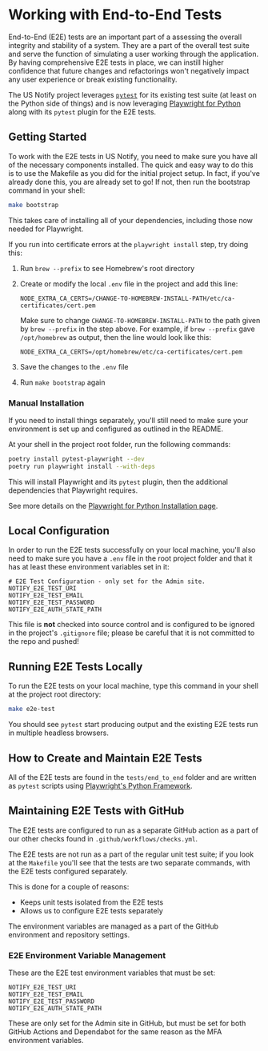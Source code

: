 # Working with End-to-End Tests

End-to-End (E2E) tests are an important part of a assessing the overall
integrity and stability of a system.  They are a part of the overall
test suite and serve the function of simulating a user working through
the application.  By having comprehensive E2E tests in place, we can
instill higher confidence that future changes and refactorings won't
negatively impact any user experience or break existing functionality.

The US Notify project leverages [`pytest`](https://pytest.org/) for its
existing test suite (at least on the Python side of things) and is now
leveraging [Playwright for Python](https://playwright.dev/python/)
along with its `pytest` plugin for the E2E tests.


## Getting Started

To work with the E2E tests in US Notify, you need to make sure you have
all of the necessary components installed.  The quick and easy way to do
this is to use the Makefile as you did for the initial project setup. In
fact, if you've already done this, you are already set to go!  If not,
then run the bootstrap command in your shell:

```sh
make bootstrap
```

This takes care of installing all of your dependencies, including those
now needed for Playwright.

If you run into certificate errors at the `playwright install` step, try
doing this:

1. Run `brew --prefix` to see Homebrew's root directory

1. Create or modify the local `.env` file in the project and add this
   line:

   `NODE_EXTRA_CA_CERTS=/CHANGE-TO-HOMEBREW-INSTALL-PATH/etc/ca-certificates/cert.pem`

   Make sure to change `CHANGE-TO-HOMEBREW-INSTALL-PATH` to the path
   given by `brew --prefix` in the step above.  For example, if `brew --prefix`
   gave `/opt/homebrew` as output, then the line would look like this:

   `NODE_EXTRA_CA_CERTS=/opt/homebrew/etc/ca-certificates/cert.pem`

1. Save the changes to the `.env` file

1. Run `make bootstrap` again


### Manual Installation

If you need to install things separately, you'll still need to make sure
your environment is set up and configured as outlined in the README.

At your shell in the project root folder, run the following commands:

```sh
poetry install pytest-playwright --dev
poetry run playwright install --with-deps
```

This will install Playwright and its `pytest` plugin, then the
additional dependencies that Playwright requires.

See more details on the
[Playwright for Python Installation page](https://playwright.dev/python/docs/intro).


## Local Configuration

In order to run the E2E tests successfully on your local machine, you'll
also need to make sure you have a `.env` file in the root project folder
and that it has at least these environment variables set in it:

```
# E2E Test Configuration - only set for the Admin site.
NOTIFY_E2E_TEST_URI
NOTIFY_E2E_TEST_EMAIL
NOTIFY_E2E_TEST_PASSWORD
NOTIFY_E2E_AUTH_STATE_PATH
```

This file is **not** checked into source control and is configured to be
ignored in the project's `.gitignore` file; please be careful that it is
not committed to the repo and pushed!


## Running E2E Tests Locally

To run the E2E tests on your local machine, type this command in your
shell at the project root directory:

```sh
make e2e-test
```

You should see `pytest` start producing output and the existing E2E
tests run in multiple headless browsers.


## How to Create and Maintain E2E Tests

All of the E2E tests are found in the `tests/end_to_end` folder and are
written as `pytest` scripts using
[Playwright's Python Framework](https://playwright.dev/python/docs/writing-tests).


## Maintaining E2E Tests with GitHub

The E2E tests are configured to run as a separate GitHub action as a
part of our other checks found in `.github/workflows/checks.yml`.

The E2E tests are not run as a part of the regular unit test suite; if
you look at the `Makefile` you'll see that the tests are two separate
commands, with the E2E tests configured separately.

This is done for a couple of reasons:

- Keeps unit tests isolated from the E2E tests
- Allows us to configure E2E tests separately

The environment variables are managed as a part of the GitHub
environment and repository settings.


### E2E Environment Variable Management

These are the E2E test environment variables that must be set:

```
NOTIFY_E2E_TEST_URI
NOTIFY_E2E_TEST_EMAIL
NOTIFY_E2E_TEST_PASSWORD
NOTIFY_E2E_AUTH_STATE_PATH
```

These are only set for the Admin site in GitHub, but must be set
for both GitHub Actions and Dependabot for the same reason as
the MFA environment variables.
